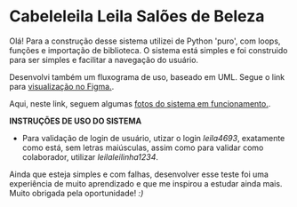 # Cabeleleila Leila Salões de Beleza 

Olá!
Para a construção desse sistema utilizei de Python 'puro', com loops, funções e importação de biblioteca.
O sistema está simples e foi construido para ser simples e facilitar a navegação do usuário.


Desenvolvi também um fluxograma de uso, baseado em UML. Segue o link para [visualização no Figma.](https://www.figma.com/file/mzUmoI2PX4UVdNgfG9bzBi/Usabilidade-e-fun%C3%A7%C3%B5es-LeilaLeila?type=whiteboard&node-id=0%3A1&t=V3VzEU7hLsC9lxlB-1).

Aqui, neste link, seguem algumas [fotos do sistema em funcionamento.](https://drive.google.com/drive/folders/1lDGnpzU2TO2I-5uWYkbWBJmyOjq_dlO3?usp=drive_link).


**INSTRUÇÕES DE USO DO SISTEMA**
 - Para validação de login de usuário, utizar o login *leila4693*, exatamente como está, sem letras maiúsculas, assim como para validar como colaborador, utilizar *leilaleilinha1234*.


 Ainda que esteja simples e com falhas, desenvolver esse teste foi uma experiência de muito aprendizado e que me inspirou a estudar ainda mais. Muito obrigada pela oportunidade! *:)*

